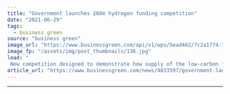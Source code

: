 ```yaml
---
title: "Government launches £60m hydrogen funding competition"
date: "2021-06-29"
tags: 
  - business green
source: "business green"
image_url: "https://www.businessgreen.com/api/v1/wps/5ead462/7c2a1774-7a57-42fd-a172-0b50b52a7051/8/itmpower-hydrogen-refuelling-station-185x114.jpg"
image_fp: "/assets/img/post_thumbnails/136.jpg"
lead: "
 New competition designed to demonstrate how supply of the low-carbon fuel can be ramped up in response to growing demand ..."
article_url: "https://www.businessgreen.com/news/4033597/government-launches-gbp60m-hydrogen-funding-competition"
---
```


---
